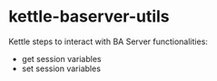 kettle-baserver-utils
=====================

Kettle steps to interact with BA Server functionalities:

* get session variables
* set session variables
